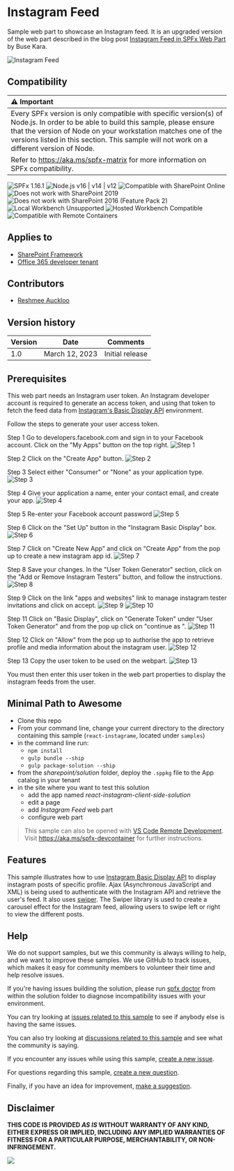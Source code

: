 # Instagram Feed

  Sample web part to showcase an Instagram feed. It is an upgraded version of the web part described in the blog post [Instagram Feed in SPFx Web Part](https://medium.com/arfitect/instagram-feed-in-spfx-web-part-61f76fe1ded4) by Buse Kara.

![Instagram Feed](./assets/instagram-feed.png)

## Compatibility

| :warning: Important          |
|:---------------------------|
| Every SPFx version is only compatible with specific version(s) of Node.js. In order to be able to build this sample, please ensure that the version of Node on your workstation matches one of the versions listed in this section. This sample will not work on a different version of Node.|
|Refer to <https://aka.ms/spfx-matrix> for more information on SPFx compatibility.   |

![SPFx 1.16.1](https://img.shields.io/badge/SPFx-1.16.1-green.svg)
![Node.js v16 | v14 | v12](https://img.shields.io/badge/Node.js-v16%20%7C%20v14%20%7C%20v12-green.svg)
![Compatible with SharePoint Online](https://img.shields.io/badge/SharePoint%20Online-Compatible-green.svg)
![Does not work with SharePoint 2019](https://img.shields.io/badge/SharePoint%20Server%202019-Incompatible-red.svg "SharePoint Server 2019 requires SPFx 1.4.1 or lower")
![Does not work with SharePoint 2016 (Feature Pack 2)](https://img.shields.io/badge/SharePoint%20Server%202016%20(Feature%20Pack%202)-Incompatible-red.svg "SharePoint Server 2016 Feature Pack 2 requires SPFx 1.1")
![Local Workbench Unsupported](https://img.shields.io/badge/Local%20Workbench-Unsupported-red.svg "Local workbench is no longer available as of SPFx 1.13 and above")
![Hosted Workbench Compatible](https://img.shields.io/badge/Hosted%20Workbench-Compatible-green.svg)
![Compatible with Remote Containers](https://img.shields.io/badge/Remote%20Containers-Compatible-green.svg)

## Applies to

* [SharePoint Framework](https://learn.microsoft.com/sharepoint/dev/spfx/sharepoint-framework-overview)
* [Office 365 developer tenant](https://learn.microsoft.com/sharepoint/dev/spfx/set-up-your-developer-tenant)

## Contributors

* [Reshmee Auckloo](https://github.com/reshmee011)

## Version history

Version|Date|Comments
-------|----|--------
1.0|March 12, 2023|Initial release

## Prerequisites

This web part needs an Instagram user token. An Instagram developer account is required to generate an access token, and using that token to fetch the feed data from [Instagram's Basic Display API](https://developers.facebook.com/docs/instagram-basic-display-api/overview#instagram-user-access-tokens) environment.

Follow the steps to generate your user access token.

Step 1
Go to developers.facebook.com and sign in to your Facebook account. Click on the "My Apps" button on the top right.
![Step 1](./assets/usertoken-step1.png)

Step 2 
Click on the "Create App" button.
![Step 2](./assets/usertoken-step2.png)

Step 3
Select either "Consumer" or "None" as your application type.
![Step 3](./assets/usertoken-step3.png)

Step 4
Give your application a name, enter your contact email, and create your app.
![Step 4](./assets/usertoken-step4.png)

Step 5
Re-enter your Facebook account password
![Step 5](./assets/usertoken-step5.png)

Step 6
Click on the "Set Up" button in the "Instagram Basic Display" box. 
![Step 6](./assets/usertoken-step6.png) 

Step 7
Click on "Create New App" and click on "Create App" from the pop up to create a new instagram app id.
![Step 7](./assets/usertoken-step7.png) 

Step 8
Save your changes. In the "User Token Generator" section, click on the "Add or Remove Instagram Testers" button, and follow the instructions.
![Step 8](./assets/usertoken-step8.png) 

Step 9
Click on the link "apps and websites" link to manage instagram tester invitations and click on accept.
![Step 9](./assets/usertoken-step9.png) 
![Step 10](./assets/usertoken-step10.png) 

Step 11
Click on "Basic Display", click on "Generate Token" under "User Token Generator" and from the pop up click on "continue as <testername>".
![Step 11](./assets/usertoken-step11.png) 

Step 12
Click on "Allow" from the pop up to authorise the app to retrieve profile and media information about the instagram user.
![Step 12](./assets/usertoken-step12.png) 

Step 13
Copy the user token to be used on the webpart.
![Step 13](./assets/usertoken-step13.png) 

You must then enter this user token in the web part properties to display the instagram feeds from the user.

## Minimal Path to Awesome

* Clone this repo
* From your command line, change your current directory to the directory containing this sample (`react-instagrame`, located under `samples`)
* in the command line run:
  * `npm install`
  * `gulp bundle --ship`
  * `gulp package-solution --ship`
* from the _sharepoint/solution_ folder, deploy the `.sppkg` file to the App catalog in your tenant
* in the site where you want to test this solution
  * add the app named _react-instagram-client-side-solution_
  * edit a page
  * add _Instagram Feed_ web part
  * configure web part

>  This sample can also be opened with [VS Code Remote Development](https://code.visualstudio.com/docs/remote/remote-overview). Visit https://aka.ms/spfx-devcontainer for further instructions.

## Features

This sample illustrates how to use [Instagram Basic Display API](https://developers.facebook.com/docs/instagram-basic-display-api) to display instagram posts of specific profile. Ajax (Asynchronous JavaScript and XML) is being used to authenticate with the Instagram API and retrieve the user's feed.
It also uses [swiper](https://www.npmjs.com/package/swiper). The Swiper library is used to create a carousel effect for the Instagram feed, allowing users to swipe left or right to view the different posts. 

## Help

We do not support samples, but we this community is always willing to help, and we want to improve these samples. We use GitHub to track issues, which makes it easy for  community members to volunteer their time and help resolve issues.

If you're having issues building the solution, please run [spfx doctor](https://pnp.github.io/cli-microsoft365/cmd/spfx/spfx-doctor/) from within the solution folder to diagnose incompatibility issues with your environment.

You can try looking at [issues related to this sample](https://github.com/pnp/sp-dev-fx-webparts/issues?q=label%3A%22sample%3A%20react-instagram") to see if anybody else is having the same issues.

You can also try looking at [discussions related to this sample](https://github.com/pnp/sp-dev-fx-webparts/discussions?discussions_q=react-instagram) and see what the community is saying.

If you encounter any issues while using this sample, [create a new issue](https://github.com/pnp/sp-dev-fx-webparts/issues/new?assignees=&labels=Needs%3A+Triage+%3Amag%3A%2Ctype%3Abug-suspected%2Csample%3A%20react-instagram&template=bug-report.yml&sample=react-instagram&authors=@AJIXuMuK&title=react-instagram%20-%20).

For questions regarding this sample, [create a new question](https://github.com/pnp/sp-dev-fx-webparts/issues/new?assignees=&labels=Needs%3A+Triage+%3Amag%3A%2Ctype%3Aquestion%2Csample%3A%20react-instagram&template=question.yml&sample=react-instagram&authors=@AJIXuMuK&title=react-instagram%20-%20).

Finally, if you have an idea for improvement, [make a suggestion](https://github.com/pnp/sp-dev-fx-webparts/issues/new?assignees=&labels=Needs%3A+Triage+%3Amag%3A%2Ctype%3Aenhancement%2Csample%3A%20react-instagram&template=question.yml&sample=react-instagram&authors=@AJIXuMuK&title=react-instagram%20-%20).


## Disclaimer

**THIS CODE IS PROVIDED *AS IS* WITHOUT WARRANTY OF ANY KIND, EITHER EXPRESS OR IMPLIED, INCLUDING ANY IMPLIED WARRANTIES OF FITNESS FOR A PARTICULAR PURPOSE, MERCHANTABILITY, OR NON-INFRINGEMENT.**


<img src="https://pnptelemetry.azurewebsites.net/sp-dev-fx-webparts/samples/react-instagram" />
